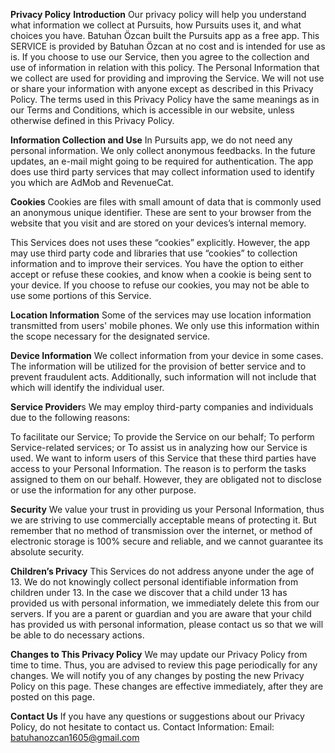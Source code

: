 **Privacy Policy**
**Introduction**
Our privacy policy will help you understand what information we collect at Pursuits, how Pursuits uses it, and what choices you have. Batuhan Özcan built the Pursuits app as a free app. This SERVICE is provided by Batuhan Özcan at no cost and is intended for use as is. If you choose to use our Service, then you agree to the collection and use of information in relation with this policy. The Personal Information that we collect are used for providing and improving the Service. We will not use or share your information with anyone except as described in this Privacy Policy.
The terms used in this Privacy Policy have the same meanings as in our Terms and Conditions, which is accessible in our website, unless otherwise defined in this Privacy Policy.

**Information Collection and Use**
In Pursuits app, we do not need any personal information. We only collect anonymous feedbacks. In the future updates, an e-mail might going to be required for authentication.
The app does use third party services that may collect information used to identify you which are AdMob and RevenueCat.

**Cookies**
Cookies are files with small amount of data that is commonly used an anonymous unique identifier. These are sent to your browser from the website that you visit and are stored on your devices’s internal memory.

This Services does not uses these “cookies” explicitly. However, the app may use third party code and libraries that use “cookies” to collection information and to improve their services. You have the option to either accept or refuse these cookies, and know when a cookie is being sent to your device. If you choose to refuse our cookies, you may not be able to use some portions of this Service.

**Location Information**
Some of the services may use location information transmitted from users' mobile phones. We only use this information within the scope necessary for the designated service.

**Device Information**
We collect information from your device in some cases. The information will be utilized for the provision of better service and to prevent fraudulent acts. Additionally, such information will not include that which will identify the individual user.

**Service Provider**s
We may employ third-party companies and individuals due to the following reasons:

To facilitate our Service;
To provide the Service on our behalf;
To perform Service-related services; or
To assist us in analyzing how our Service is used.
We want to inform users of this Service that these third parties have access to your Personal Information. The reason is to perform the tasks assigned to them on our behalf. However, they are obligated not to disclose or use the information for any other purpose.

**Security**
We value your trust in providing us your Personal Information, thus we are striving to use commercially acceptable means of protecting it. But remember that no method of transmission over the internet, or method of electronic storage is 100% secure and reliable, and we cannot guarantee its absolute security.

**Children’s Privacy**
This Services do not address anyone under the age of 13. We do not knowingly collect personal identifiable information from children under 13. In the case we discover that a child under 13 has provided us with personal information, we immediately delete this from our servers. If you are a parent or guardian and you are aware that your child has provided us with personal information, please contact us so that we will be able to do necessary actions.

**Changes to This Privacy Policy**
We may update our Privacy Policy from time to time. Thus, you are advised to review this page periodically for any changes. We will notify you of any changes by posting the new Privacy Policy on this page. These changes are effective immediately, after they are posted on this page.

**Contact Us**
If you have any questions or suggestions about our Privacy Policy, do not hesitate to contact us.
Contact Information:
Email: batuhanozcan1605@gmail.com
